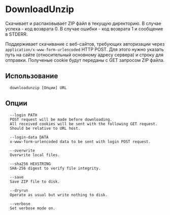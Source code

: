 # DownloadUnzip

Скачивает и распаковывает ZIP файл в текущую директорию. В случае успеха - код возврата 0. В случае ошибки - код возврата 1 и сообщение в STDERR.

Поддерживает скачивание с веб-сайтов, требующих авторизации через ```application/x-www-form-urlencoded``` HTTP POST. Для этого нужно указать путь на сайте (относительный основному адресу сервера) и строку для отправки. Полученые cookie будут переданы с GET запросом ZIP файла.

## Использование
```
  downloadunzip [Опции] URL
```

## Опции
```
  --login PATH
  POST request will be made before downloading.
  All received cookies will be sent with the following GET request.
  Should be relative to URL host.

  --login-data DATA
  x-www-form-urlencoded data to be sent with login POST request.

  --overwrite
  Overwrite local files.

  --sha256 HEXSTRING
  SHA-256 digest to verify file integrity.

  --save
  Save ZIP file to disk.

  --dryrun
  Operate as usual but write nothing to disk.

  --verbose
  Set verbose mode on.
```
